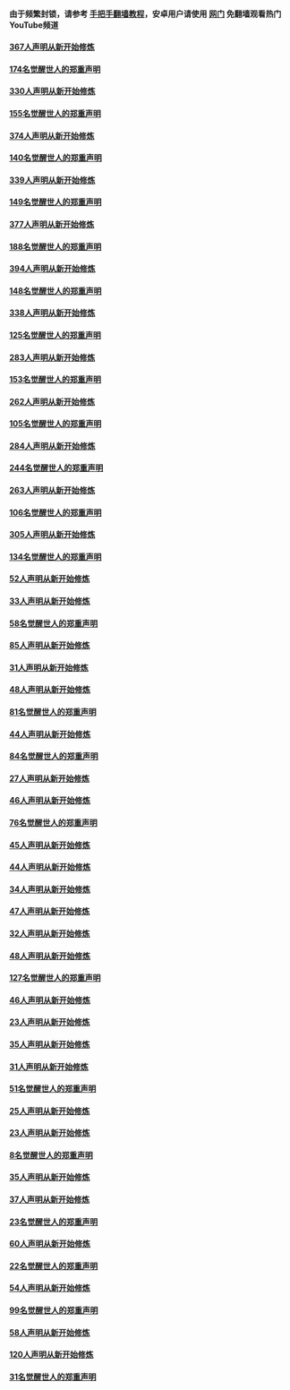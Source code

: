 #### 由于频繁封锁，请参考 [手把手翻墙教程](https://github.com/gfw-breaker/guides/wiki/)，安卓用户请使用 [网门](https://github.com/gfw-breaker/nogfw/blob/master/dl.md?t=06081400) 免翻墙观看热门YouTube频道 

#### [367人声明从新开始修炼](../pages/91/426421.md?t=06081400) 

#### [174名觉醒世人的郑重声明](../pages/91/426420.md?t=06081400) 

#### [330人声明从新开始修炼](../pages/91/426139.md?t=06081400) 

#### [155名觉醒世人的郑重声明](../pages/91/426138.md?t=06081400) 

#### [374人声明从新开始修炼](../pages/91/425811.md?t=06081400) 

#### [140名觉醒世人的郑重声明](../pages/91/425810.md?t=06081400) 

#### [339人声明从新开始修炼](../pages/91/425690.md?t=06081400) 

#### [149名觉醒世人的郑重声明](../pages/91/425689.md?t=06081400) 

#### [377人声明从新开始修炼](../pages/91/424867.md?t=06081400) 

#### [188名觉醒世人的郑重声明](../pages/91/424866.md?t=06081400) 

#### [394人声明从新开始修炼](../pages/91/423914.md?t=06081400) 

#### [148名觉醒世人的郑重声明](../pages/91/423913.md?t=06081400) 

#### [338人声明从新开始修炼](../pages/91/423540.md?t=06081400) 

#### [125名觉醒世人的郑重声明](../pages/91/423539.md?t=06081400) 

#### [283人声明从新开始修炼](../pages/91/423296.md?t=06081400) 

#### [153名觉醒世人的郑重声明](../pages/91/423295.md?t=06081400) 

#### [262人声明从新开始修炼](../pages/91/423004.md?t=06081400) 

#### [105名觉醒世人的郑重声明](../pages/91/423003.md?t=06081400) 

#### [284人声明从新开始修炼](../pages/91/422707.md?t=06081400) 

#### [244名觉醒世人的郑重声明](../pages/91/422706.md?t=06081400) 

#### [263人声明从新开始修炼](../pages/91/422553.md?t=06081400) 

#### [106名觉醒世人的郑重声明](../pages/91/422552.md?t=06081400) 

#### [305人声明从新开始修炼](../pages/91/422153.md?t=06081400) 

#### [134名觉醒世人的郑重声明](../pages/91/422152.md?t=06081400) 

#### [52人声明从新开始修炼](../pages/91/421846.md?t=06081400) 

#### [33人声明从新开始修炼](../pages/91/421804.md?t=06081400) 

#### [58名觉醒世人的郑重声明](../pages/91/421845.md?t=06081400) 

#### [85人声明从新开始修炼](../pages/91/421769.md?t=06081400) 

#### [31人声明从新开始修炼](../pages/91/421763.md?t=06081400) 

#### [48人声明从新开始修炼](../pages/91/421605.md?t=06081400) 

#### [81名觉醒世人的郑重声明](../pages/91/421656.md?t=06081400) 

#### [44人声明从新开始修炼](../pages/91/421544.md?t=06081400) 

#### [84名觉醒世人的郑重声明](../pages/91/421543.md?t=06081400) 

#### [27人声明从新开始修炼](../pages/91/421465.md?t=06081400) 

#### [46人声明从新开始修炼](../pages/91/421454.md?t=06081400) 

#### [76名觉醒世人的郑重声明](../pages/91/421453.md?t=06081400) 

#### [45人声明从新开始修炼](../pages/91/421452.md?t=06081400) 

#### [44人声明从新开始修炼](../pages/91/421422.md?t=06081400) 

#### [34人声明从新开始修炼](../pages/91/421322.md?t=06081400) 

#### [47人声明从新开始修炼](../pages/91/421264.md?t=06081400) 

#### [32人声明从新开始修炼](../pages/91/421225.md?t=06081400) 

#### [48人声明从新开始修炼](../pages/91/421202.md?t=06081400) 

#### [127名觉醒世人的郑重声明](../pages/91/421224.md?t=06081400) 

#### [46人声明从新开始修炼](../pages/91/421203.md?t=06081400) 

#### [23人声明从新开始修炼](../pages/91/421138.md?t=06081400) 

#### [35人声明从新开始修炼](../pages/91/421122.md?t=06081400) 

#### [31人声明从新开始修炼](../pages/91/421081.md?t=06081400) 

#### [51名觉醒世人的郑重声明](../pages/91/421080.md?t=06081400) 

#### [25人声明从新开始修炼](../pages/91/421020.md?t=06081400) 

#### [23人声明从新开始修炼](../pages/91/420884.md?t=06081400) 

#### [8名觉醒世人的郑重声明](../pages/91/420883.md?t=06081400) 

#### [35人声明从新开始修炼](../pages/91/420809.md?t=06081400) 

#### [37人声明从新开始修炼](../pages/91/420766.md?t=06081400) 

#### [23名觉醒世人的郑重声明](../pages/91/420765.md?t=06081400) 

#### [60人声明从新开始修炼](../pages/91/420727.md?t=06081400) 

#### [22名觉醒世人的郑重声明](../pages/91/420726.md?t=06081400) 

#### [54人声明从新开始修炼](../pages/91/420529.md?t=06081400) 

#### [99名觉醒世人的郑重声明](../pages/91/420528.md?t=06081400) 

#### [58人声明从新开始修炼](../pages/91/420198.md?t=06081400) 

#### [120人声明从新开始修炼](../pages/91/420141.md?t=06081400) 

#### [31名觉醒世人的郑重声明](../pages/91/420197.md?t=06081400) 

